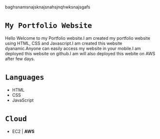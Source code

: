 baghsnamsnajsknajsnahsjnqhwksnajsgafs

# `My Portfolio Website`
Hello Welcome to my Portfolio website.I am created my portfolio website using HTML, CSS and Javascript.I am created this website dyanamic.Anyone can easily access my website in your mobile.I am deployed this website on github.I am will also deployed this webite on AWS after few days.

# `Languages`
- HTML
- CSS
- JavaScript

# `Cloud`
- EC2 | **AWS**


